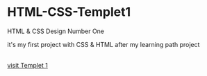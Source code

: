 # HTML-CSS-Templet1
HTML &amp; CSS Design Number One

it's my first project with CSS & HTML after my learning path project

<br>[visit Templet 1](https://magical-operation.surge.sh/)
